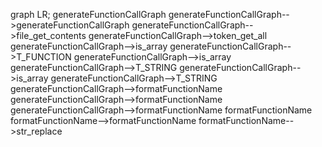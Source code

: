 graph LR;
  generateFunctionCallGraph
  generateFunctionCallGraph-->generateFunctionCallGraph
  generateFunctionCallGraph-->file_get_contents
  generateFunctionCallGraph-->token_get_all
  generateFunctionCallGraph-->is_array
  generateFunctionCallGraph-->T_FUNCTION
  generateFunctionCallGraph-->is_array
  generateFunctionCallGraph-->T_STRING
  generateFunctionCallGraph-->is_array
  generateFunctionCallGraph-->T_STRING
  generateFunctionCallGraph-->formatFunctionName
  generateFunctionCallGraph-->formatFunctionName
  generateFunctionCallGraph-->formatFunctionName
  formatFunctionName
  formatFunctionName-->formatFunctionName
  formatFunctionName-->str_replace
